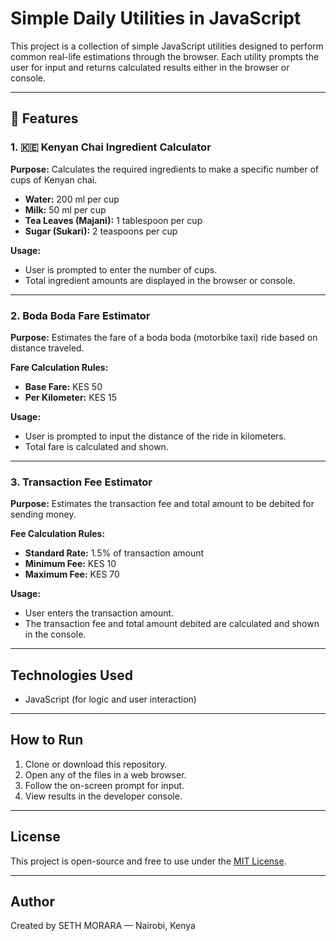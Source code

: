 # Simple Daily Utilities in JavaScript

This project is a collection of simple JavaScript utilities designed to perform common real-life estimations through the browser. Each utility prompts the user for input and returns calculated results either in the browser or console.

---

## 📌 Features

### 1. 🇰🇪 Kenyan Chai Ingredient Calculator
**Purpose:** Calculates the required ingredients to make a specific number of cups of Kenyan chai.

- **Water:** 200 ml per cup  
- **Milk:** 50 ml per cup  
- **Tea Leaves (Majani):** 1 tablespoon per cup  
- **Sugar (Sukari):** 2 teaspoons per cup

**Usage:**
- User is prompted to enter the number of cups.
- Total ingredient amounts are displayed in the browser or console.

---

### 2. Boda Boda Fare Estimator
**Purpose:** Estimates the fare of a boda boda (motorbike taxi) ride based on distance traveled.

**Fare Calculation Rules:**
- **Base Fare:** KES 50  
- **Per Kilometer:** KES 15

**Usage:**
- User is prompted to input the distance of the ride in kilometers.
- Total fare is calculated and shown.

---

### 3. Transaction Fee Estimator
**Purpose:** Estimates the transaction fee and total amount to be debited for sending money.

**Fee Calculation Rules:**
- **Standard Rate:** 1.5% of transaction amount  
- **Minimum Fee:** KES 10  
- **Maximum Fee:** KES 70

**Usage:**
- User enters the transaction amount.
- The transaction fee and total amount debited are calculated and shown in the console.

---

## Technologies Used
- JavaScript (for logic and user interaction)
---

##  How to Run

1. Clone or download this repository.
2. Open any of the  files in a web browser.
3. Follow the on-screen prompt for input.
4. View results  in the developer console.


---

## License

This project is open-source and free to use under the [MIT License](https://opensource.org/licenses/MIT).

---

## Author

Created by SETH MORARA — Nairobi, Kenya  


